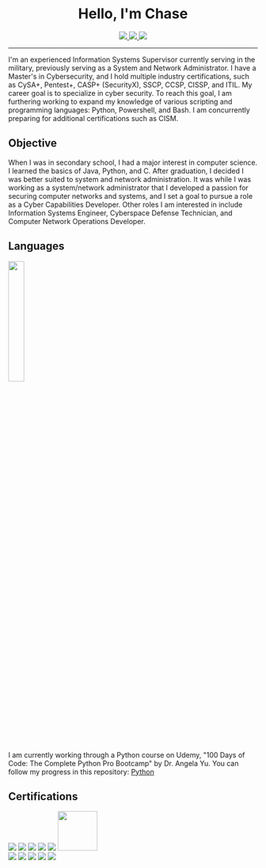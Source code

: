 <h1 align="center">
  Hello, I'm Chase
</h1>

<div align="center">
<a href="https:www.linkedin.com/in/cr-carter">
  <img src="https://img.shields.io/badge/LinkedIn-0A66C2?logo=linkedin&logoColor=fff" />
</a>
<a href="https://x.com/cr_carter_">
  <img src="https://img.shields.io/badge/X-%23000000.svg?logo=X&logoColor=white" />
</a>
<a href="https://profile.indeed.com/p/chasec-3l2k714">
  <img src="https://img.shields.io/badge/Indeed-003A9B?logo=indeed&logoColor=fff" />
</a>
</div>

<hr>

<p>
  I'm an experienced Information Systems Supervisor currently serving in the military, previously serving as a System and Network Administrator. I have a Master's in Cybersecurity, and I hold multiple industry certifications, such as CySA+, Pentest+, CASP+ (SecurityX), SSCP, CCSP, CISSP, and ITIL. My career goal is to specialize in cyber security. To reach this goal, I am furthering working to expand my knowledge of various scripting and programming languages: Python, Powershell, and Bash. I am concurrently preparing for additional certifications such as CISM.
</p>

<h2>
  Objective
</h2>

<p>
  When I was in secondary school, I had a major interest in computer science. I learned the basics of Java, Python, and C. After graduation, I decided I was better suited to system and network administration. It was while I was working as a system/network administrator that I developed a passion for securing computer networks and systems, and I set a goal to pursue a role as a Cyber Capabilities Developer. Other roles I am interested in include Information Systems Engineer, Cyberspace Defense Technician, and Computer Network Operations Developer.
</p>

<h2>
  Languages
</h2>

<a href="https://github.com/cr-carter/100-Day-of-Code-The-Complete-Python-Pro-Bootcamp"><img src="https://upload.wikimedia.org/wikipedia/commons/f/f8/Python_logo_and_wordmark.svg" width="25%" height="25%" /></a>

<p>
  I am currently working through a Python course on Udemy, "100 Days of Code: The Complete Python Pro Bootcamp" by Dr. Angela Yu. You can follow my progress in this repository: <a href="https://github.com/cr-carter/100-Day-of-Code-The-Complete-Python-Pro-Bootcamp">Python</a>
</p>

<h2>
  Certifications
</h2>

<div>
  <a href="https://www.certmetrics.com/comptia/public/transcript.aspx?transcript=98PFL3CCGBVE12GH"><img src="https://images.credly.com/size/80x80/images/63482325-a0d6-4f64-ae75-f5f33922c7d0/CompTIA_A_2Bce.png" /></a>
  <a href="https://www.certmetrics.com/comptia/public/transcript.aspx?transcript=98PFL3CCGBVE12GH"><img src="https://images.credly.com/size/80x79/images/e1fc05b2-959b-45a4-8d20-124b1df121fe/CompTIA_Network_2Bce.png" /></a>
  <a href="https://www.certmetrics.com/comptia/public/transcript.aspx?transcript=98PFL3CCGBVE12GH"><img src="https://images.credly.com/size/80x80/images/74790a75-8451-400a-8536-92d792c5184a/CompTIA_Security_2Bce.png" /></a>
  <a href="https://www.certmetrics.com/comptia/public/transcript.aspx?transcript=98PFL3CCGBVE12GH"><img src="https://images.credly.com/size/80x80/images/5cb4b153-44d8-410c-97c6-6afba3faa4af/Comptia_CySA_2Bce.png" /></a>
  <a href="https://www.certmetrics.com/comptia/public/transcript.aspx?transcript=98PFL3CCGBVE12GH"><img src="https://images.credly.com/size/80x80/images/87ef04a1-b68d-4c11-acaf-a5b1d4c2c9ea/CompTIA_PenTest_2B.png" /></a>
  <a href="https://www.certmetrics.com/comptia/public/transcript.aspx?transcript=98PFL3CCGBVE12GH"><img src="https://images.credly.com/images/7b0fab0d-c9d5-409d-bdc0-1772143cdab1/twitter_thumb_201604_CompTIA_CASP_2Bce.png" height="80" width="80"/></a>
</div>
<div>
 <img src="https://images.credly.com/size/80x80/images/2030e43f-8003-4d4b-9630-847add403c87/image.png" />
 <a href="https://www.credly.com/badges/16cdcfd8-bd25-41e1-a104-3d68877ebb92/public_url"><img src="https://images.credly.com/size/80x80/images/c4320f01-2ff4-4508-984a-415fc94e3aec/image.png" /></a>
 <a href="https://www.credly.com/badges/e8585e58-ba4b-4492-b00c-47f6659e658c/public_url"><img src="https://images.credly.com/size/80x80/images/38b12225-5b48-44e1-8750-20928cc595ea/image.png" /></a>
 <a href="https://www.credly.com/badges/e8585e58-ba4b-4492-b00c-47f6659e658c/public_url"><img src="https://images.credly.com/size/80x80/images/6eeb0a98-33cb-4f72-bfc3-f89d65a3286c/image.png" /></a>
 <a href="https://www.peoplecert.org/for-corporations/certificate-verification-service"><img src="https://images.credly.com/size/80x80/images/8b943c4b-c186-4e9f-84aa-004322b76eed/image.png" /></a>
</div>


<!---
crcarter91/crcarter91 is a ✨ special ✨ repository because its `README.md` (this file) appears on your GitHub profile.
You can click the Preview link to take a look at your changes.
--->
